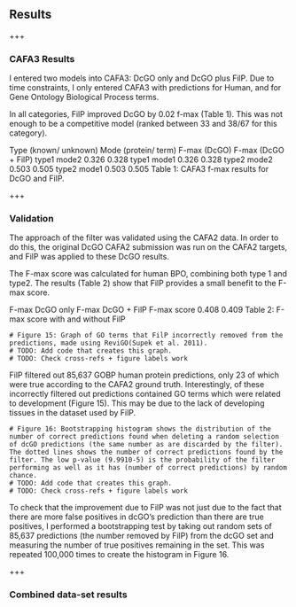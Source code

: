 ## Results

+++

### CAFA3 Results

[//]: # (TODO: Explain validation in more detail)

I entered two models into CAFA3: DcGO only and DcGO plus FilP. Due to time constraints, I only entered CAFA3 with predictions for Human, and for Gene Ontology Biological Process terms. 

In all categories, FilP improved DcGO by 0.02 f-max (Table 1). This was not enough to be a competitive model (ranked between 33 and 38/67 for this category).
 
[//]: # (TODO: Format table 1 and check cross-refs)

Type (known/
unknown) 
Mode (protein/
term)
F-max (DcGO) 
F-max (DcGO + FilP)
type1
mode2
0.326
0.328
type1
mode1
0.326
0.328
type2
mode2
0.503
0.505
type2
mode1
0.503
0.505
Table 1: CAFA3 f-max results for DcGO and FilP.





+++

### Validation
The approach of the filter was validated using the CAFA2 data. In order to do this, the original DcGO CAFA2 submission was run on the CAFA2 targets, and FilP was applied to these DcGO results. 

The F-max score was calculated for human BPO, combining both type 1 and type2. The results (Table 2) show that FilP provides a small benefit to the F-max score. 

[//]: # (TODO: Format table 2 and check cross-refs)

F-max
DcGO only 
F-max
DcGO + FilP
F-max score
0.408
0.409
Table 2: F-max score with and without FilP 

```{code-cell} ipython3
# Figure 15: Graph of GO terms that FilP incorrectly removed from the predictions, made using ReviGO(Supek et al. 2011).
# TODO: Add code that creates this graph.
# TODO: Check cross-refs + figure labels work
```

FilP filtered out 85,637 GOBP human protein predictions, only 23 of which were true according to the CAFA2 ground truth. Interestingly, of these incorrectly filtered out predictions contained GO terms which were related to development (Figure 15). This may be due to the lack of developing tissues in the dataset used by FilP. 

```{code-cell} ipython3
# Figure 16: Bootstrapping histogram shows the distribution of the number of correct predictions found when deleting a random selection of dcGO predictions (the same number as are discarded by the filter). The dotted lines shows the number of correct predictions found by the filter. The low p-value (9.9910-5) is the probability of the filter performing as well as it has (number of correct predictions) by random chance.
# TODO: Add code that creates this graph.
# TODO: Check cross-refs + figure labels work
```

To check that the improvement due to FilP was not just due to the fact that there are more false positives in dcGO’s prediction than there are true positives, I performed a bootstrapping test by taking out random sets of 85,637 predictions (the number removed by FilP) from the dcGO set and measuring the number of true positives remaining in the set. This was repeated 100,000 times to create the histogram in Figure 16.

+++

### Combined data-set results
[//]: # (TODO: Write)
